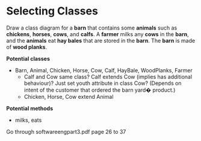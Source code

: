 # Selecting Classes #

Draw a class diagram for a **barn** that contains some **animals** such as **chickens**, **horses**, **cows**, and **calfs**. A **farmer** milks any **cows** in the **barn**, and the **animals** eat **hay bales** that are stored in the **barn**. The **barn** is made of **wood planks**.

**Potential classes**
+	Barn, Animal, Chicken, Horse, Cow, Calf, HayBale, WoodPlanks, Farmer
	+	Calf and Cow same class? Calf extends Cow (implies has additional behaviour)? Just set youth attribute in class Cow? (Depends on intent of the customer that ordered the barn yard� product.)
	+	Chicken, Horse, Cow extend Animal

**Potential methods**
+	milks, eats

Go through softwareengpart3.pdf page 26 to 37